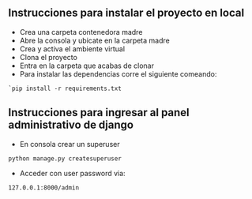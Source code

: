 


## Instrucciones para instalar el proyecto en local

+ Crea una carpeta contenedora madre
+ Abre la consola y ubicate en la carpeta madre
+ Crea y activa el ambiente virtual
+ Clona el proyecto
+ Entra en la carpeta que acabas de clonar
+ Para instalar las dependencias corre el siguiente comeando:

```
`pip install -r requirements.txt
```

## Instrucciones para ingresar al panel administrativo de django

+ En consola crear un superuser

```
python manage.py createsuperuser
```
+ Acceder con user password via:

```
127.0.0.1:8000/admin
```